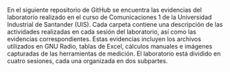 En el siguiente repositorio de GitHub se encuentra las evidencias del laboratorio realizado en el curso de Comunicaciones 1 de la Universidad Industrial de Santander (UIS). Cada carpeta contiene una descripción de las actividades realizadas en cada sesión del laboratorio, así como las evidencias correspondientes. Estas evidencias incluyen los archivos utilizados en GNU Radio, tablas de Excel, cálculos manuales e imágenes capturadas de las herramientas de medición. El laboratorio está dividido en cuatro sesiones, cada una organizada en dos subpartes.
